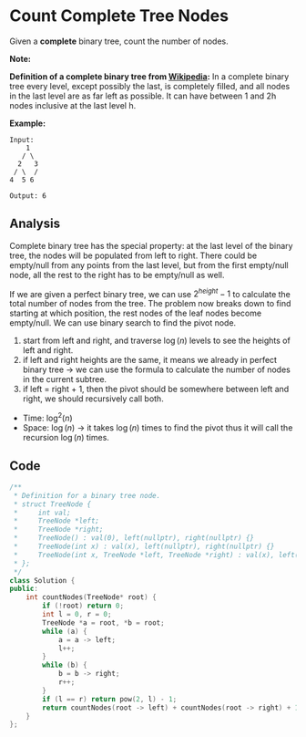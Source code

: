 # Count Complete Tree Nodes

Given a **complete** binary tree, count the number of nodes.

**Note:** 

**Definition of a complete binary tree from [Wikipedia](http://en.wikipedia.org/wiki/Binary_tree#Types_of_binary_trees):**
In a complete binary tree every level, except possibly the last, is completely filled, and all nodes in the last level are as far left as possible. It can have between 1 and 2h nodes inclusive at the last level h.

**Example:**

```
Input: 
    1
   / \
  2   3
 / \  /
4  5 6

Output: 6
```

## Analysis

Complete binary tree has the special property: at the last level of the binary tree, the nodes will be populated from left to right. There could be empty/null from any points from the last level, but from the first empty/null node, all the rest to the right has to be empty/null as well.



If we are given a perfect binary tree, we can use $2^{height} - 1$ to calculate the total number of nodes from the tree. The problem now breaks down to find starting at which position, the rest nodes of the leaf nodes become empty/null. We can use binary search to find the pivot node.



1. start from left and right, and traverse $\log(n)$ levels to see the heights of left and right.
2. if left and right heights are the same, it means we already in perfect binary tree -> we can use the formula to calculate the number of nodes in the current subtree.
3. if left = right + 1, then the pivot should be somewhere between left and right, we should recursively call both.

* Time: $\log^2 (n)$
* Space: $\log(n)$ -> it takes $\log(n)$ times to find the pivot thus it will call the recursion $\log(n)$ times.

## Code

```c++
/**
 * Definition for a binary tree node.
 * struct TreeNode {
 *     int val;
 *     TreeNode *left;
 *     TreeNode *right;
 *     TreeNode() : val(0), left(nullptr), right(nullptr) {}
 *     TreeNode(int x) : val(x), left(nullptr), right(nullptr) {}
 *     TreeNode(int x, TreeNode *left, TreeNode *right) : val(x), left(left), right(right) {}
 * };
 */
class Solution {
public:
    int countNodes(TreeNode* root) {
        if (!root) return 0;
        int l = 0, r = 0;
        TreeNode *a = root, *b = root;
        while (a) {
            a = a -> left;
            l++;
        }
        while (b) {
            b = b -> right;
            r++;
        }
        if (l == r) return pow(2, l) - 1;
        return countNodes(root -> left) + countNodes(root -> right) + 1;
    }
};
```

